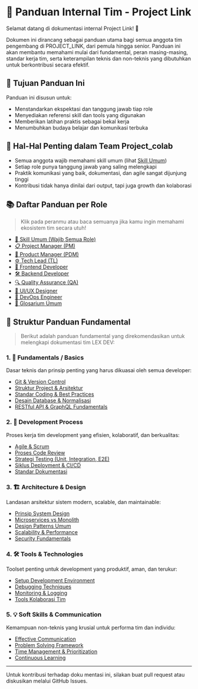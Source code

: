 # 📘 Panduan Internal Tim - Project Link
 
Selamat datang di dokumentasi internal Project Link! 🎉

Dokumen ini dirancang sebagai panduan utama bagi semua anggota tim pengembang di PROJECT_LINK, dari pemula hingga senior. Panduan ini akan membantu memahami mulai dari fundamental, peran masing-masing, standar kerja tim, serta keterampilan teknis dan non-teknis yang dibutuhkan untuk berkontribusi secara efektif.

## 🎯 Tujuan Panduan Ini
Panduan ini disusun untuk:
- Menstandarkan ekspektasi dan tanggung jawab tiap role
- Menyediakan referensi skill dan tools yang digunakan
- Memberikan latihan praktis sebagai bekal kerja
- Menumbuhkan budaya belajar dan komunikasi terbuka

## 📌 Hal-Hal Penting dalam Team Project_colab
- Semua anggota wajib memahami skill umum (lihat [Skill Umum](docs/common-skills.md))
- Setiap role punya tanggung jawab yang saling melengkapi
- Praktik komunikasi yang baik, dokumentasi, dan agile sangat dijunjung tinggi
- Kontribusi tidak hanya dinilai dari output, tapi juga growth dan kolaborasi

## 📚 Daftar Panduan per Role

> Klik pada peranmu atau baca semuanya jika kamu ingin memahami ekosistem tim secara utuh!

- [🧩 Skill Umum (Wajib Semua Role)](docs/common-skills.md)
- [📋 Project Manager (PM)](docs/pm.md)
- [🧭 Product Manager (PDM)](docs/pdm.md)
- [⚙️ Tech Lead (TL)](docs/tl.md)
- [🎨 Frontend Developer](docs/frontend.md)
- [🛠 Backend Developer](docs/backend.md)
- [🔍 Quality Assurance (QA)](docs/qa.md)
- [🧠 UI/UX Designer](docs/uiux.md)
- [🧪 DevOps Engineer](docs/devops.md)
- [📔 Glosarium Umum](docs/glosarium-umum.md)

## 📁 Struktur Panduan Fundamental

> Berikut adalah panduan fundamental yang direkomendasikan untuk melengkapi dokumentasi tim LEX DEV:

### 1. 📖 Fundamentals / Basics
Dasar teknis dan prinsip penting yang harus dikuasai oleh semua developer:

- [Git & Version Control](docs/fundamentals/git_workflow.md)
- [Struktur Project & Arsitektur](docs/fundamentals/project_structure.md)
- [Standar Coding & Best Practices](docs/fundamentals/coding_standards.md)
- [Desain Database & Normalisasi](docs/fundamentals/database_design.md)
- [RESTful API & GraphQL Fundamentals](docs/fundamentals/api_design.md)


### 2. 🔧 Development Process
Proses kerja tim development yang efisien, kolaboratif, dan berkualitas:

- [Agile & Scrum](docs/process/agile-scrum.md)
- [Proses Code Review](docs/process/code-review.md)
- [Strategi Testing (Unit, Integration, E2E)](docs/process/testing-strategy.md)
- [Siklus Deployment & CI/CD](docs/process/deployment-cycle.md)
- [Standar Dokumentasi](docs/process/documentation.md)


### 3. 🏗️ Architecture & Design
Landasan arsitektur sistem modern, scalable, dan maintainable:

- [Prinsip System Design](docs/architecture/system-design.md)
- [Microservices vs Monolith](docs/architecture/microservices.md)
- [Design Patterns Umum](docs/architecture/design-patterns.md)
- [Scalability & Performance](docs/architecture/scalability.md)
- [Security Fundamentals](docs/architecture/security.md)


### 4. 🛠️ Tools & Technologies
Toolset penting untuk development yang produktif, aman, dan terukur:

- [Setup Development Environment](docs/tools/development-environment.md)
- [Debugging Techniques](docs/tools/debugging.md)
- [Monitoring & Logging](docs/tools/monitoring.md)
- [Tools Kolaborasi Tim](docs/tools/collaboration.md)


### 5. 💡 Soft Skills & Communication
Kemampuan non-teknis yang krusial untuk performa tim dan individu:

- [Effective Communication](docs/soft-skills/communication.md)
- [Problem Solving Framework](docs/soft-skills/problem-solving.md)
- [Time Management & Prioritization](docs/soft-skills/time-management.md)
- [Continuous Learning](docs/soft-skills/learning-path.md)

---
Untuk kontribusi terhadap doku mentasi ini, silakan buat pull request atau diskusikan melalui GitHub Issues.
